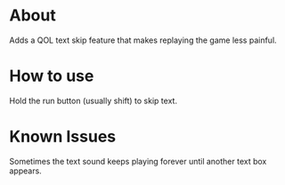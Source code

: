 # About
Adds a QOL text skip feature that makes replaying the game less painful.

# How to use
Hold the run button (usually shift) to skip text.

# Known Issues
Sometimes the text sound keeps playing forever until another text box appears.